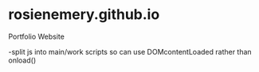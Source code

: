 # rosienemery.github.io
Portfolio Website


-split js into main/work scripts so can use DOMcontentLoaded rather than onload()
